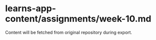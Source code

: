 # learns-app-content/assignments/week-10.md

Content will be fetched from original repository during export.